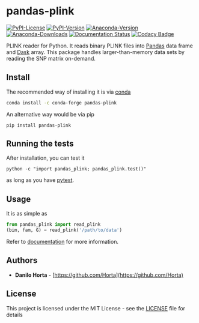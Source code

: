 # pandas-plink

[![PyPI-License](https://img.shields.io/pypi/l/pandas-plink.svg?style=flat-square)](https://pypi.python.org/pypi/pandas-plink/)
[![PyPI-Version](https://img.shields.io/pypi/v/pandas-plink.svg?style=flat-square)](https://pypi.python.org/pypi/pandas-plink/) [![Anaconda-Version](https://anaconda.org/conda-forge/pandas-plink/badges/version.svg)](https://anaconda.org/conda-forge/pandas-plink) [![Anaconda-Downloads](https://anaconda.org/conda-forge/pandas-plink/badges/downloads.svg)](https://anaconda.org/conda-forge/pandas-plink) [![Documentation Status](https://readthedocs.org/projects/pandas-plink/badge/?style=flat-square&version=latest)](https://pandas-plink.readthedocs.io/en/latest/)
[![Codacy Badge](https://api.codacy.com/project/badge/Grade/279d016293724b79ad8e667c1440d3d0)](https://www.codacy.com/app/danilo.horta/pandas-plink?utm_source=github.com&amp;utm_medium=referral&amp;utm_content=limix/pandas-plink&amp;utm_campaign=Badge_Grade)

PLINK reader for Python.
It reads binary PLINK files into [Pandas](http://pandas.pydata.org) data frame
and [Dask](http://dask.pydata.org/en/latest/index.html) array.
This package handles larger-than-memory data sets by reading the SNP matrix
on-demand.

## Install

The recommended way of installing it is via
[conda](http://conda.pydata.org/docs/index.html)

```bash
conda install -c conda-forge pandas-plink
```

An alternative way would be via pip

```
pip install pandas-plink
```

## Running the tests

After installation, you can test it
```
python -c "import pandas_plink; pandas_plink.test()"
```
as long as you have [pytest](http://docs.pytest.org/en/latest/).

## Usage

It is as simple as

```python
from pandas_plink import read_plink
(bim, fam, G) = read_plink('/path/to/data')
```

Refer to [documentation](http://pandas-plink.readthedocs.io/en/latest/)
for more information.

## Authors

* **Danilo Horta** - [https://github.com/Horta](https://github.com/Horta)

## License

This project is licensed under the MIT License - see the
[LICENSE](LICENSE) file for details
